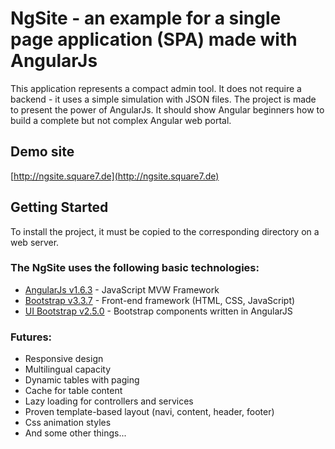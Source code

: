 # NgSite - an example for a single page application (SPA) made with AngularJs

This application represents a compact admin tool.
It does not require a backend - it uses a simple simulation with JSON files.
The project is made to present the power of AngularJs. It should show Angular beginners how to build a complete but not complex Angular web portal.

## Demo site
[http://ngsite.square7.de](http://ngsite.square7.de)

## Getting Started
To install the project, it must be copied to the corresponding directory on a web server.

### The NgSite uses the following basic technologies:

* [AngularJs v1.6.3](https://angularjs.org/) - JavaScript MVW Framework
* [Bootstrap v3.3.7](getbootstrap.com) - Front-end framework (HTML, CSS, JavaScript)
* [UI Bootstrap v2.5.0](https://angular-ui.github.io/bootstrap/) - Bootstrap components written in AngularJS

### Futures:
- Responsive design
- Multilingual capacity
- Dynamic tables with paging
- Cache for table content
- Lazy loading for controllers and services
- Proven template-based layout (navi, content, header, footer)
- Css animation styles
- And some other things...




